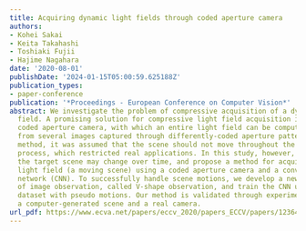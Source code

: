 ```yaml
---
title: Acquiring dynamic light fields through coded aperture camera
authors:
- Kohei Sakai
- Keita Takahashi
- Toshiaki Fujii
- Hajime Nagahara
date: '2020-08-01'
publishDate: '2024-01-15T05:00:59.625188Z'
publication_types:
- paper-conference
publication: '*Proceedings - European Conference on Computer Vision*'
abstract: We investigate the problem of compressive acquisition of a dynamic light
  field. A promising solution for compressive light field acquisition is to use a
  coded aperture camera, with which an entire light field can be computationally reconstructed
  from several images captured through differently-coded aperture patterns. With this
  method, it was assumed that the scene should not move throughout the complete acquisition
  process, which restricted real applications. In this study, however, we assume that
  the target scene may change over time, and propose a method for acquiring a dynamic
  light field (a moving scene) using a coded aperture camera and a convolutional neural
  network (CNN). To successfully handle scene motions, we develop a new configuration
  of image observation, called V-shape observation, and train the CNN using a dynamic-light-field
  dataset with pseudo motions. Our method is validated through experiments using both
  a computer-generated scene and a real camera.
url_pdf: https://www.ecva.net/papers/eccv_2020/papers_ECCV/papers/123640358.pdf
---
```


